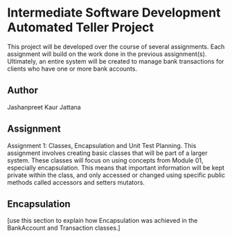 # Intermediate Software Development Automated Teller Project
This project will be developed over the course of several assignments.  Each 
assignment will build on the work done in the previous assignment(s).  Ultimately, 
an entire system will be created to manage bank transactions for clients who 
have one or more bank accounts.

## Author
Jashanpreet Kaur Jattana

## Assignment
Assignment 1: Classes, Encapsulation and Unit Test Planning. This assignment involves creating basic classes that will be part of a larger system. These classes will focus on using concepts from Module 01, especially encapsulation. This means that important information will be kept private within the class, and only accessed or changed using specific public methods called accessors and setters mutators.

## Encapsulation
[use this section to explain how Encapsulation was achieved in the BankAccount and Transaction classes.]
